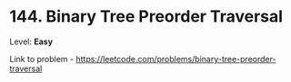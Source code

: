 # 144. Binary Tree Preorder Traversal

Level: **Easy**

Link to problem - https://leetcode.com/problems/binary-tree-preorder-traversal
